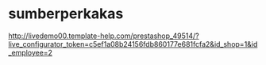 sumberperkakas
==============
http://livedemo00.template-help.com/prestashop_49514/?live_configurator_token=c5ef1a08b24156fdb860177e681fcfa2&id_shop=1&id_employee=2